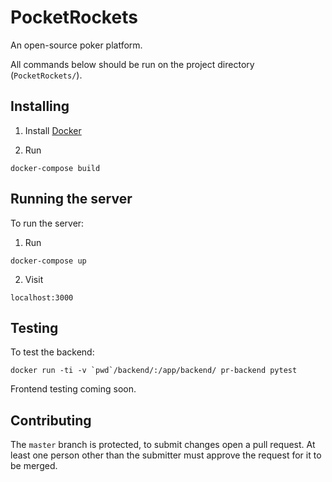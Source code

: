 # PocketRockets
An open-source poker platform.

All commands below should be run on the project directory (`PocketRockets/`).

## Installing
1. Install [Docker](https://docs.docker.com/install/)

2. Run

```
docker-compose build
```

## Running the server
To run the server:

1. Run

```
docker-compose up
```

2. Visit

```
localhost:3000
```

## Testing
To test the backend:

```
docker run -ti -v `pwd`/backend/:/app/backend/ pr-backend pytest
```

Frontend testing coming soon.

## Contributing
The `master` branch is protected, to submit changes open a pull request. At least one person other than the submitter must approve the request for it to be merged.
